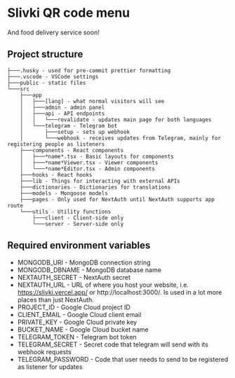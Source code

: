 # Slivki QR code menu

And food delivery service soon!

## Project structure

```
├───.husky - used for pre-commit prettier formatting
├───.vscode - VSCode settings
├───public - static files
└───src
    ├───app
    │   ├───[lang] - what normal visitors will see
    │   ├───admin - admin panel
    │   ├───api - API endpoints
    │   │   └───revalidate - updates main page for both languages
    │   └───telegram - Telegram bot
    │       ├───setup - sets up webhook
    │       └───webhook - receives updates from Telegram, mainly for registering people as listeners
    ├───components - React components
    │   ├───*name*.tsx - Basic layouts for components
    │   ├───*name*Viewer.tsx - Viewer components
    │   └───*name*Editor.tsx - Admin components
    ├───hooks - React hooks
    ├───lib - Things for interacting with external APIs
    ├───dictionaries - Dictionaries for translations
    ├───models - Mongoose models
    ├───pages - Only used for NextAuth until NextAuth supports app route
    └───utils - Utility functions
        ├───client - Client-side only
        └───server - Server-side only
```

## Required environment variables

-   MONGODB_URI - MongoDB connection string
-   MONGODB_DBNAME - MongoDB database name
-   NEXTAUTH_SECRET - NextAuth secret
-   NEXTAUTH_URL - URL of where you host your website, i.e. https://slivki.vercel.app/ or http://localhost:3000/. Is used in a lot more places than just NextAuth.
-   PROJECT_ID - Google Cloud project ID
-   CLIENT_EMAIL - Google Cloud client email
-   PRIVATE_KEY - Google Cloud private key
-   BUCKET_NAME - Google Cloud bucket name
-   TELEGRAM_TOKEN - Telegram bot token
-   TELEGRAM_SECRET - Secret code that telegram will send with its webhook requests
-   TELEGRAM_PASSWORD - Code that user needs to send to be registered as listener for updates
